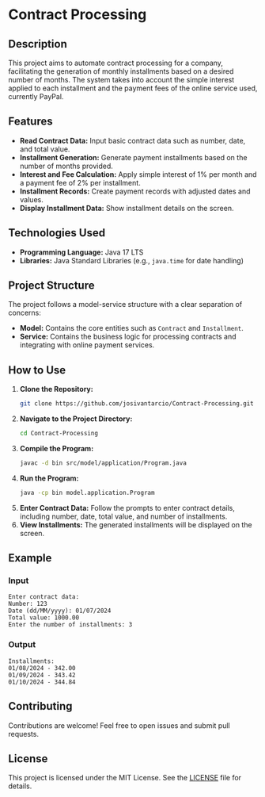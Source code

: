 # Contract Processing

## Description

This project aims to automate contract processing for a company, facilitating the generation of monthly installments based on a desired number of months. The system takes into account the simple interest applied to each installment and the payment fees of the online service used, currently PayPal.

## Features

- **Read Contract Data:** Input basic contract data such as number, date, and total value.
- **Installment Generation:** Generate payment installments based on the number of months provided.
- **Interest and Fee Calculation:** Apply simple interest of 1% per month and a payment fee of 2% per installment.
- **Installment Records:** Create payment records with adjusted dates and values.
- **Display Installment Data:** Show installment details on the screen.

## Technologies Used

- **Programming Language:** Java 17 LTS
- **Libraries:** Java Standard Libraries (e.g., `java.time` for date handling)

## Project Structure

The project follows a model-service structure with a clear separation of concerns:

- **Model:** Contains the core entities such as `Contract` and `Installment`.
- **Service:** Contains the business logic for processing contracts and integrating with online payment services.

## How to Use

1. **Clone the Repository:**
   ```bash
   git clone https://github.com/josivantarcio/Contract-Processing.git
   ```
2. **Navigate to the Project Directory:**
   ```bash
   cd Contract-Processing
   ```
3. **Compile the Program:**
   ```bash
   javac -d bin src/model/application/Program.java
   ```
4. **Run the Program:**
   ```bash
   java -cp bin model.application.Program
   ```
5. **Enter Contract Data:** Follow the prompts to enter contract details, including number, date, total value, and number of installments.
6. **View Installments:** The generated installments will be displayed on the screen.

## Example

### Input
```
Enter contract data:
Number: 123
Date (dd/MM/yyyy): 01/07/2024
Total value: 1000.00
Enter the number of installments: 3
```

### Output
```
Installments:
01/08/2024 - 342.00
01/09/2024 - 343.42
01/10/2024 - 344.84
```

## Contributing

Contributions are welcome! Feel free to open issues and submit pull requests.

## License

This project is licensed under the MIT License. See the [LICENSE](LICENSE) file for details.
